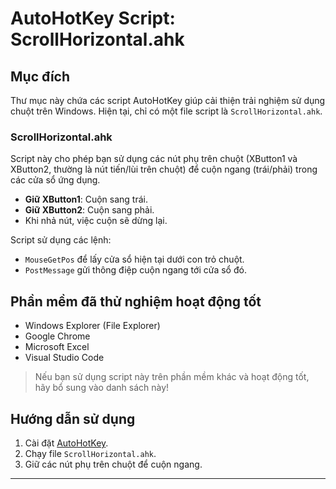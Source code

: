 # AutoHotKey Script: ScrollHorizontal.ahk

## Mục đích

Thư mục này chứa các script AutoHotKey giúp cải thiện trải nghiệm sử dụng chuột trên Windows. Hiện tại, chỉ có một file script là `ScrollHorizontal.ahk`.

### ScrollHorizontal.ahk

Script này cho phép bạn sử dụng các nút phụ trên chuột (XButton1 và XButton2, thường là nút tiến/lùi trên chuột) để cuộn ngang (trái/phải) trong các cửa sổ ứng dụng.

- **Giữ XButton1**: Cuộn sang trái.
- **Giữ XButton2**: Cuộn sang phải.
- Khi nhả nút, việc cuộn sẽ dừng lại.

Script sử dụng các lệnh:
- `MouseGetPos` để lấy cửa sổ hiện tại dưới con trỏ chuột.
- `PostMessage` gửi thông điệp cuộn ngang tới cửa sổ đó.

## Phần mềm đã thử nghiệm hoạt động tốt

- Windows Explorer (File Explorer)
- Google Chrome
- Microsoft Excel
- Visual Studio Code

> Nếu bạn sử dụng script này trên phần mềm khác và hoạt động tốt, hãy bổ sung vào danh sách này!

## Hướng dẫn sử dụng

1. Cài đặt [AutoHotKey](https://www.autohotkey.com/).
2. Chạy file `ScrollHorizontal.ahk`.
3. Giữ các nút phụ trên chuột để cuộn ngang.

---
